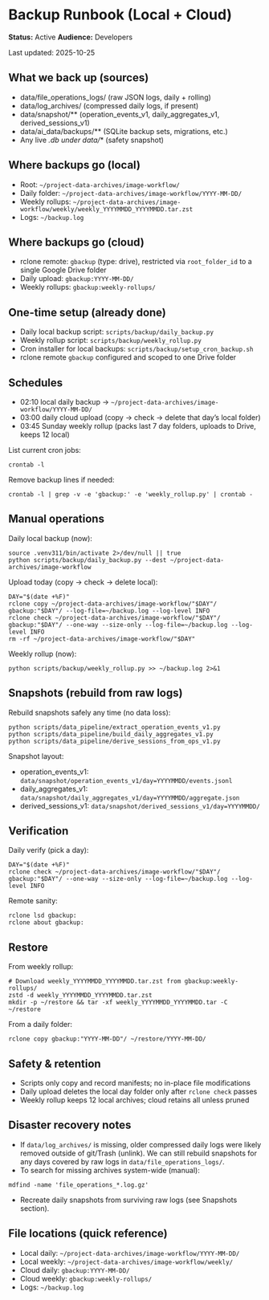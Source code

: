 # Backup Runbook (Local + Cloud)
**Status:** Active
**Audience:** Developers


Last updated: 2025-10-25

## What we back up (sources)
- data/file_operations_logs/ (raw JSON logs, daily + rolling)
- data/log_archives/ (compressed daily logs, if present)
- data/snapshot/** (operation_events_v1, daily_aggregates_v1, derived_sessions_v1)
- data/ai_data/backups/** (SQLite backup sets, migrations, etc.)
- Any live *.db under data/** (safety snapshot)

## Where backups go (local)
- Root: `~/project-data-archives/image-workflow/`
- Daily folder: `~/project-data-archives/image-workflow/YYYY-MM-DD/`
- Weekly rollups: `~/project-data-archives/image-workflow/weekly/weekly_YYYYMMDD_YYYYMMDD.tar.zst`
- Logs: `~/backup.log`

## Where backups go (cloud)
- rclone remote: `gbackup` (type: drive), restricted via `root_folder_id` to a single Google Drive folder
- Daily upload: `gbackup:YYYY-MM-DD/`
- Weekly rollups: `gbackup:weekly-rollups/`

## One-time setup (already done)
- Daily local backup script: `scripts/backup/daily_backup.py`
- Weekly rollup script: `scripts/backup/weekly_rollup.py`
- Cron installer for local backups: `scripts/backup/setup_cron_backup.sh`
- rclone remote `gbackup` configured and scoped to one Drive folder

## Schedules
- 02:10 local daily backup → `~/project-data-archives/image-workflow/YYYY-MM-DD/`
- 03:00 daily cloud upload (copy → check → delete that day’s local folder)
- 03:45 Sunday weekly rollup (packs last 7 day folders, uploads to Drive, keeps 12 local)

List current cron jobs:
```
crontab -l
```
Remove backup lines if needed:
```
crontab -l | grep -v -e 'gbackup:' -e 'weekly_rollup.py' | crontab -
```

## Manual operations
Daily local backup (now):
```
source .venv311/bin/activate 2>/dev/null || true
python scripts/backup/daily_backup.py --dest ~/project-data-archives/image-workflow
```
Upload today (copy → check → delete local):
```
DAY="$(date +%F)"
rclone copy ~/project-data-archives/image-workflow/"$DAY"/ gbackup:"$DAY"/ --log-file=~/backup.log --log-level INFO
rclone check ~/project-data-archives/image-workflow/"$DAY"/ gbackup:"$DAY"/ --one-way --size-only --log-file=~/backup.log --log-level INFO
rm -rf ~/project-data-archives/image-workflow/"$DAY"
```
Weekly rollup (now):
```
python scripts/backup/weekly_rollup.py >> ~/backup.log 2>&1
```

## Snapshots (rebuild from raw logs)
Rebuild snapshots safely any time (no data loss):
```
python scripts/data_pipeline/extract_operation_events_v1.py
python scripts/data_pipeline/build_daily_aggregates_v1.py
python scripts/data_pipeline/derive_sessions_from_ops_v1.py
```
Snapshot layout:
- operation_events_v1: `data/snapshot/operation_events_v1/day=YYYYMMDD/events.jsonl`
- daily_aggregates_v1: `data/snapshot/daily_aggregates_v1/day=YYYYMMDD/aggregate.json`
- derived_sessions_v1: `data/snapshot/derived_sessions_v1/day=YYYYMMDD/`

## Verification
Daily verify (pick a day):
```
DAY="$(date +%F)"
rclone check ~/project-data-archives/image-workflow/"$DAY"/ gbackup:"$DAY"/ --one-way --size-only --log-file=~/backup.log --log-level INFO
```
Remote sanity:
```
rclone lsd gbackup:
rclone about gbackup:
```

## Restore
From weekly rollup:
```
# Download weekly_YYYYMMDD_YYYYMMDD.tar.zst from gbackup:weekly-rollups/
zstd -d weekly_YYYYMMDD_YYYYMMDD.tar.zst
mkdir -p ~/restore && tar -xf weekly_YYYYMMDD_YYYYMMDD.tar -C ~/restore
```
From a daily folder:
```
rclone copy gbackup:"YYYY-MM-DD"/ ~/restore/YYYY-MM-DD/
```

## Safety & retention
- Scripts only copy and record manifests; no in-place file modifications
- Daily upload deletes the local day folder only after `rclone check` passes
- Weekly rollup keeps 12 local archives; cloud retains all unless pruned

## Disaster recovery notes
- If `data/log_archives/` is missing, older compressed daily logs were likely removed outside of git/Trash (unlink). We can still rebuild snapshots for any days covered by raw logs in `data/file_operations_logs/`.
- To search for missing archives system-wide (manual):
```
mdfind -name 'file_operations_*.log.gz'
```
- Recreate daily snapshots from surviving raw logs (see Snapshots section).

## File locations (quick reference)
- Local daily: `~/project-data-archives/image-workflow/YYYY-MM-DD/`
- Local weekly: `~/project-data-archives/image-workflow/weekly/`
- Cloud daily: `gbackup:YYYY-MM-DD/`
- Cloud weekly: `gbackup:weekly-rollups/`
- Logs: `~/backup.log`

